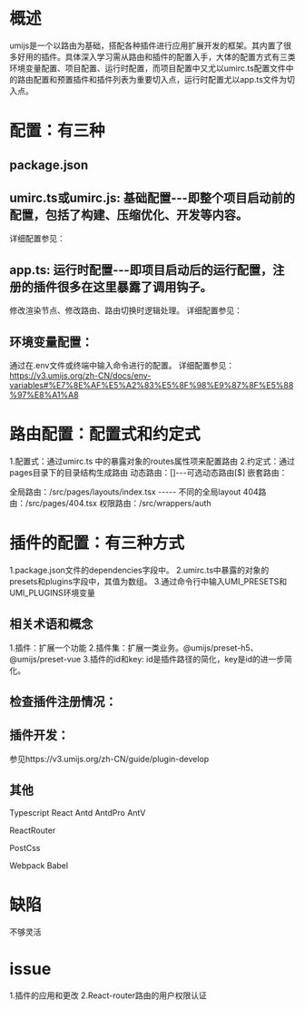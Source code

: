 # 概述
umijs是一个以路由为基础，搭配各种插件进行应用扩展开发的框架。其内置了很多好用的插件。具体深入学习需从路由和插件的配置入手，大体的配置方式有三类环境变量配置、项目配置、运行时配置，而项目配置中又尤以umirc.ts配置文件中的路由配置和预置插件和插件列表为重要切入点，运行时配置尤以app.ts文件为切入点。

# 配置：有三种 
## package.json
## umirc.ts或umirc.js: 基础配置---即整个项目启动前的配置，包括了构建、压缩优化、开发等内容。
  详细配置参见：
## app.ts: 运行时配置---即项目启动后的运行配置，注册的插件很多在这里暴露了调用钩子。
  修改渲染节点、修改路由、路由切换时逻辑处理。
  详细配置参见：

## 环境变量配置：
  通过在.env文件或终端中输入命令进行的配置。
  详细配置参见：
  https://v3.umijs.org/zh-CN/docs/env-variables#%E7%8E%AF%E5%A2%83%E5%8F%98%E9%87%8F%E5%88%97%E8%A1%A8

# 路由配置：配置式和约定式
1.配置式：通过umirc.ts 中的暴露对象的routes属性项来配置路由
2.约定式：通过pages目录下的目录结构生成路由
  动态路由：[]---可选动态路由[$]
  嵌套路由：

  全局路由：/src/pages/layouts/index.tsx ----- 不同的全局layout
  404路由：/src/pages/404.tsx
  权限路由：/src/wrappers/auth
# 插件的配置：有三种方式
 1.package.json文件的dependencies字段中。
 2.umirc.ts中暴露的对象的presets和plugins字段中，其值为数组。
 3.通过命令行中输入UMI_PRESETS和UMI_PLUGINS环境变量

## 相关术语和概念
  1.插件：扩展一个功能
  2.插件集：扩展一类业务。@umijs/preset-h5、@umijs/preset-vue 
  3.插件的id和key: id是插件路径的简化，key是id的进一步简化。

## 检查插件注册情况： 

## 插件开发：
  参见https://v3.umijs.org/zh-CN/guide/plugin-develop

## 其他
  Typescript
  React
  Antd
  AntdPro
  AntV

  ReactRouter

  PostCss

  Webpack
  Babel

# 缺陷
  不够灵活  

# issue
  1.插件的应用和更改
  2.React-router路由的用户权限认证

